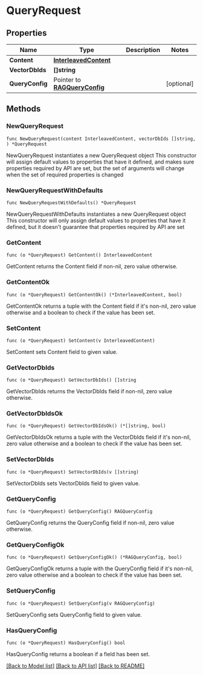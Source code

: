 # QueryRequest

## Properties

Name | Type | Description | Notes
------------ | ------------- | ------------- | -------------
**Content** | [**InterleavedContent**](InterleavedContent.md) |  | 
**VectorDbIds** | **[]string** |  | 
**QueryConfig** | Pointer to [**RAGQueryConfig**](RAGQueryConfig.md) |  | [optional] 

## Methods

### NewQueryRequest

`func NewQueryRequest(content InterleavedContent, vectorDbIds []string, ) *QueryRequest`

NewQueryRequest instantiates a new QueryRequest object
This constructor will assign default values to properties that have it defined,
and makes sure properties required by API are set, but the set of arguments
will change when the set of required properties is changed

### NewQueryRequestWithDefaults

`func NewQueryRequestWithDefaults() *QueryRequest`

NewQueryRequestWithDefaults instantiates a new QueryRequest object
This constructor will only assign default values to properties that have it defined,
but it doesn't guarantee that properties required by API are set

### GetContent

`func (o *QueryRequest) GetContent() InterleavedContent`

GetContent returns the Content field if non-nil, zero value otherwise.

### GetContentOk

`func (o *QueryRequest) GetContentOk() (*InterleavedContent, bool)`

GetContentOk returns a tuple with the Content field if it's non-nil, zero value otherwise
and a boolean to check if the value has been set.

### SetContent

`func (o *QueryRequest) SetContent(v InterleavedContent)`

SetContent sets Content field to given value.


### GetVectorDbIds

`func (o *QueryRequest) GetVectorDbIds() []string`

GetVectorDbIds returns the VectorDbIds field if non-nil, zero value otherwise.

### GetVectorDbIdsOk

`func (o *QueryRequest) GetVectorDbIdsOk() (*[]string, bool)`

GetVectorDbIdsOk returns a tuple with the VectorDbIds field if it's non-nil, zero value otherwise
and a boolean to check if the value has been set.

### SetVectorDbIds

`func (o *QueryRequest) SetVectorDbIds(v []string)`

SetVectorDbIds sets VectorDbIds field to given value.


### GetQueryConfig

`func (o *QueryRequest) GetQueryConfig() RAGQueryConfig`

GetQueryConfig returns the QueryConfig field if non-nil, zero value otherwise.

### GetQueryConfigOk

`func (o *QueryRequest) GetQueryConfigOk() (*RAGQueryConfig, bool)`

GetQueryConfigOk returns a tuple with the QueryConfig field if it's non-nil, zero value otherwise
and a boolean to check if the value has been set.

### SetQueryConfig

`func (o *QueryRequest) SetQueryConfig(v RAGQueryConfig)`

SetQueryConfig sets QueryConfig field to given value.

### HasQueryConfig

`func (o *QueryRequest) HasQueryConfig() bool`

HasQueryConfig returns a boolean if a field has been set.


[[Back to Model list]](../README.md#documentation-for-models) [[Back to API list]](../README.md#documentation-for-api-endpoints) [[Back to README]](../README.md)


